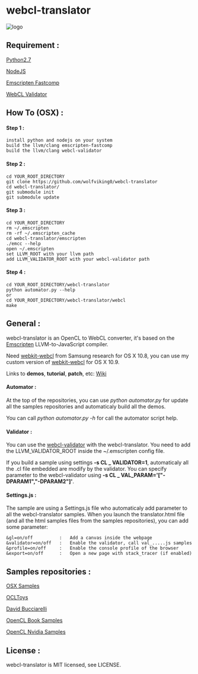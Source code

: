 webcl-translator
================

![logo](http://wolfviking0.github.io/webcl-translator/images/webcl.png)

Requirement :
-------------

[Python2.7](http://python.org)

[NodeJS](http://nodejs.org)

[Emscripten Fastcomp](https://github.com/kripken/emscripten/wiki/LLVM-Backend)

[WebCL Validator](https://github.com/KhronosGroup/webcl-validator)

How To (OSX) :
--------------

#### Step 1 :

	install python and nodejs on your system
	build the llvm/clang emscripten-fastcomp
	build the llvm/clang webcl-validator

#### Step 2 :

	cd YOUR_ROOT_DIRECTORY
	git clone https://github.com/wolfviking0/webcl-translator
	cd webcl-translator/
	git submodule init
	git submodule update
	
#### Step 3 :

	cd YOUR_ROOT_DIRECTORY
	rm ~/.emscripten
	rm -rf ~/.emscripten_cache
	cd webcl-translator/emscripten
	./emcc --help
	open ~/.emscripten
	set LLVM_ROOT with your llvm path
	add LLVM_VALIDATOR_ROOT with your webcl-validator path
	
#### Step 4 :

	cd YOUR_ROOT_DIRECTORY/webcl-translator
	python automator.py --help
	or
	cd YOUR_ROOT_DIRECTORY/webcl-translator/webcl
	make
	

General :
---------

webcl-translator is an OpenCL to WebCL converter, it's based on the [Emscripten](https://github.com/kripken/emscripten) LLVM-to-JavaScript compiler.

Need [webkit-webcl](https://github.com/SRA-SiliconValley/webkit-webcl) from Samsung research for OS X 10.8, you can use my custom version of [webkit-webcl](https://github.com/wolfviking0/webcl-webkit) for OS X 10.9.

Links to **demos**, **tutorial**, **patch**, etc: [Wiki](https://github.com/wolfviking0/webcl-translator/wiki)

#### Automator :

At the top of the repositories, you can use _python automator.py_ for update all the samples repositories and automaticaly build all the demos.

You can call _python automator.py -h_ for call the automator script help.

#### Validator :

You can use the [webcl-validator](https://github.com/KhronosGroup/webcl-validator) with the webcl-translator. You need to add the LLVM_VALIDATOR_ROOT inside the ~/.emscripten config file.

If you build a sample using settings __-s CL \_ VALIDATOR=1__, automaticaly all the .cl file embedded are modify by the validator. You can specify parameter to the webcl-validator using __-s CL \_ VAL_PARAM='["-DPARAM1","-DPARAM2"]'__.

#### Settings.js :

The sample are using a Settings.js file who automaticaly add parameter to all the webcl-translator samples. When you launch the translator.html file (and all the html samples files from the samples repositories), you can add some parameter:

	&gl=on/off 			:	Add a canvas inside the webpage				
	&validator=on/off 	:	Enable the validator, call val_.....js samples 
	&profile=on/off 	:	Enable the console profile of the browser	
	&export=on/off		:	Open a new page with stack_tracer (if enabled)


Samples repositories :
----------------------

[OSX Samples](https://github.com/wolfviking0/webcl-osx-sample)

[OCLToys](https://github.com/wolfviking0/webcl-ocltoys)

[David Bucciarelli](https://github.com/wolfviking0/webcl-davibu)

[OpenCL Book Samples](https://github.com/wolfviking0/webcl-book-samples)

[OpenCL Nvidia Samples](https://github.com/wolfviking0/webcl-ocl-nvidia)

License :
---------

webcl-translator is MIT licensed, see LICENSE.
